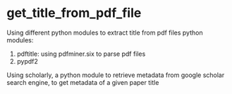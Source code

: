 # get_title_from_pdf_file

Using different python modules to extract title from pdf files
python modules:
1. pdftitle: using pdfminer.six to parse pdf files
2. pypdf2
	
Using scholarly, a python module to retrieve metadata from google scholar search engine, to get metadata of a given paper title
	
